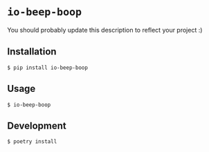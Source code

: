 # `io-beep-boop`

You should probably update this description to reflect your project :)

## Installation

```console
$ pip install io-beep-boop
```

## Usage

```console
$ io-beep-boop
```

## Development

```console
$ poetry install
```
